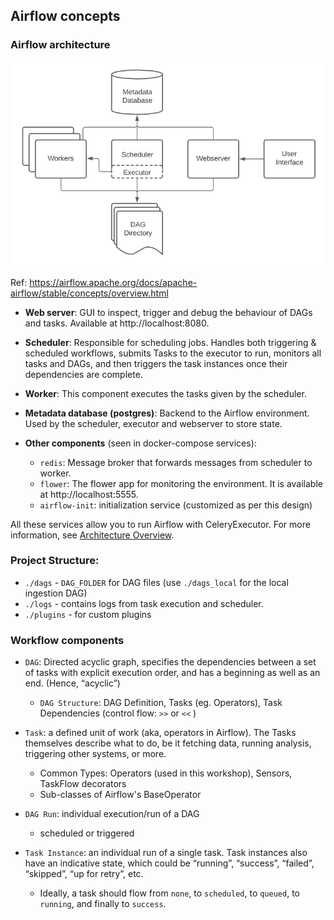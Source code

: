 ## Airflow concepts


### Airflow architecture
![](arch-diag-basic.png)

Ref: https://airflow.apache.org/docs/apache-airflow/stable/concepts/overview.html

* **Web server**:
GUI to inspect, trigger and debug the behaviour of DAGs and tasks. 
Available at http://localhost:8080.

* **Scheduler**:
Responsible for scheduling jobs. Handles both triggering & scheduled workflows, submits Tasks to the executor to run, monitors all tasks and DAGs, and
then triggers the task instances once their dependencies are complete.

* **Worker**:
This component executes the tasks given by the scheduler.

* **Metadata database (postgres)**:
Backend to the Airflow environment. Used by the scheduler, executor and webserver to store state.

* **Other components** (seen in docker-compose services):
    * `redis`: Message broker that forwards messages from scheduler to worker.
    * `flower`: The flower app for monitoring the environment. It is available at http://localhost:5555.
    * `airflow-init`: initialization service (customized as per this design)

All these services allow you to run Airflow with CeleryExecutor. 
For more information, see [Architecture Overview](https://airflow.apache.org/docs/apache-airflow/stable/concepts/overview.html).


### Project Structure:

* `./dags` - `DAG_FOLDER` for DAG files (use `./dags_local` for the local ingestion DAG)
* `./logs` - contains logs from task execution and scheduler.
* `./plugins` - for custom plugins


### Workflow components

* `DAG`: Directed acyclic graph, specifies the dependencies between a set of tasks with explicit execution order, and has a beginning as well as an end. (Hence, “acyclic”)
    * `DAG Structure`: DAG Definition, Tasks (eg. Operators), Task Dependencies (control flow: `>>` or `<<` )
    
* `Task`: a defined unit of work (aka, operators in Airflow). The Tasks themselves describe what to do, be it fetching data, running analysis, triggering other systems, or more.
    * Common Types: Operators (used in this workshop), Sensors, TaskFlow decorators
    * Sub-classes of Airflow's BaseOperator

* `DAG Run`: individual execution/run of a DAG
    * scheduled or triggered

* `Task Instance`: an individual run of a single task. Task instances also have an indicative state, which could be “running”, “success”, “failed”, “skipped”, “up for retry”, etc.
    * Ideally, a task should flow from `none`, to `scheduled`, to `queued`, to `running`, and finally to `success`.
